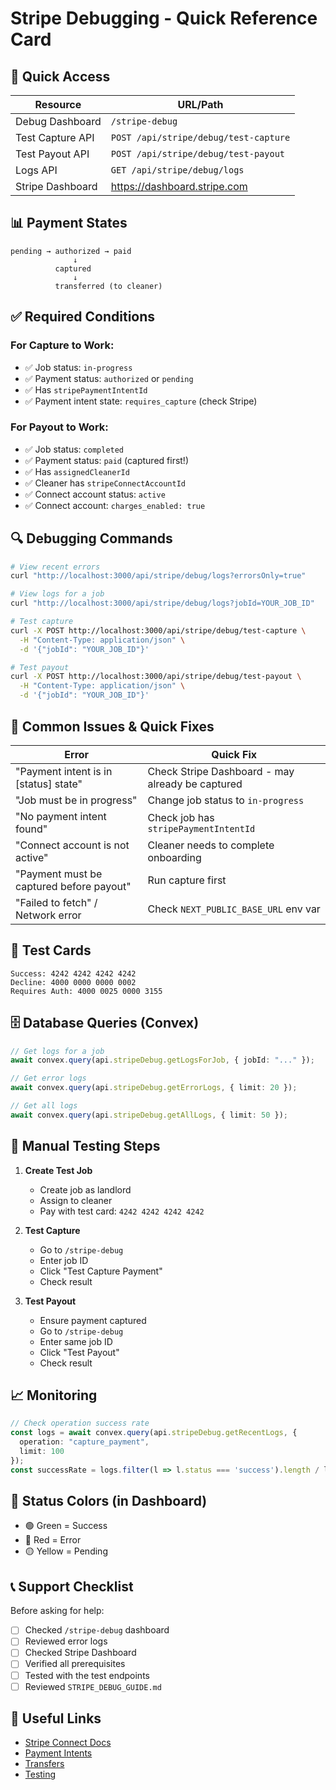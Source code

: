 # Stripe Debugging - Quick Reference Card

## 🚀 Quick Access

| Resource | URL/Path |
|----------|----------|
| Debug Dashboard | `/stripe-debug` |
| Test Capture API | `POST /api/stripe/debug/test-capture` |
| Test Payout API | `POST /api/stripe/debug/test-payout` |
| Logs API | `GET /api/stripe/debug/logs` |
| Stripe Dashboard | https://dashboard.stripe.com |

## 📊 Payment States

```
pending → authorized → paid
              ↓
          captured
              ↓
          transferred (to cleaner)
```

## ✅ Required Conditions

### For Capture to Work:
- ✅ Job status: `in-progress`
- ✅ Payment status: `authorized` or `pending`
- ✅ Has `stripePaymentIntentId`
- ✅ Payment intent state: `requires_capture` (check Stripe)

### For Payout to Work:
- ✅ Job status: `completed`
- ✅ Payment status: `paid` (captured first!)
- ✅ Has `assignedCleanerId`
- ✅ Cleaner has `stripeConnectAccountId`
- ✅ Connect account status: `active`
- ✅ Connect account: `charges_enabled: true`

## 🔍 Debugging Commands

```bash
# View recent errors
curl "http://localhost:3000/api/stripe/debug/logs?errorsOnly=true"

# View logs for a job
curl "http://localhost:3000/api/stripe/debug/logs?jobId=YOUR_JOB_ID"

# Test capture
curl -X POST http://localhost:3000/api/stripe/debug/test-capture \
  -H "Content-Type: application/json" \
  -d '{"jobId": "YOUR_JOB_ID"}'

# Test payout
curl -X POST http://localhost:3000/api/stripe/debug/test-payout \
  -H "Content-Type: application/json" \
  -d '{"jobId": "YOUR_JOB_ID"}'
```

## 🎯 Common Issues & Quick Fixes

| Error | Quick Fix |
|-------|-----------|
| "Payment intent is in [status] state" | Check Stripe Dashboard - may already be captured |
| "Job must be in progress" | Change job status to `in-progress` |
| "No payment intent found" | Check job has `stripePaymentIntentId` |
| "Connect account is not active" | Cleaner needs to complete onboarding |
| "Payment must be captured before payout" | Run capture first |
| "Failed to fetch" / Network error | Check `NEXT_PUBLIC_BASE_URL` env var |

## 📝 Test Cards

```
Success: 4242 4242 4242 4242
Decline: 4000 0000 0000 0002
Requires Auth: 4000 0025 0000 3155
```

## 🗄️ Database Queries (Convex)

```typescript
// Get logs for a job
await convex.query(api.stripeDebug.getLogsForJob, { jobId: "..." });

// Get error logs
await convex.query(api.stripeDebug.getErrorLogs, { limit: 20 });

// Get all logs
await convex.query(api.stripeDebug.getAllLogs, { limit: 50 });
```

## 🔧 Manual Testing Steps

1. **Create Test Job**
   - Create job as landlord
   - Assign to cleaner
   - Pay with test card: `4242 4242 4242 4242`

2. **Test Capture**
   - Go to `/stripe-debug`
   - Enter job ID
   - Click "Test Capture Payment"
   - Check result

3. **Test Payout**
   - Ensure payment captured
   - Go to `/stripe-debug`
   - Enter same job ID
   - Click "Test Payout"
   - Check result

## 📈 Monitoring

```typescript
// Check operation success rate
const logs = await convex.query(api.stripeDebug.getRecentLogs, {
  operation: "capture_payment",
  limit: 100
});
const successRate = logs.filter(l => l.status === 'success').length / logs.length;
```

## 🎨 Status Colors (in Dashboard)

- 🟢 Green = Success
- 🔴 Red = Error
- 🟡 Yellow = Pending

## 📞 Support Checklist

Before asking for help:
- [ ] Checked `/stripe-debug` dashboard
- [ ] Reviewed error logs
- [ ] Checked Stripe Dashboard
- [ ] Verified all prerequisites
- [ ] Tested with the test endpoints
- [ ] Reviewed `STRIPE_DEBUG_GUIDE.md`

## 🔗 Useful Links

- [Stripe Connect Docs](https://stripe.com/docs/connect)
- [Payment Intents](https://stripe.com/docs/api/payment_intents)
- [Transfers](https://stripe.com/docs/api/transfers)
- [Testing](https://stripe.com/docs/testing)


